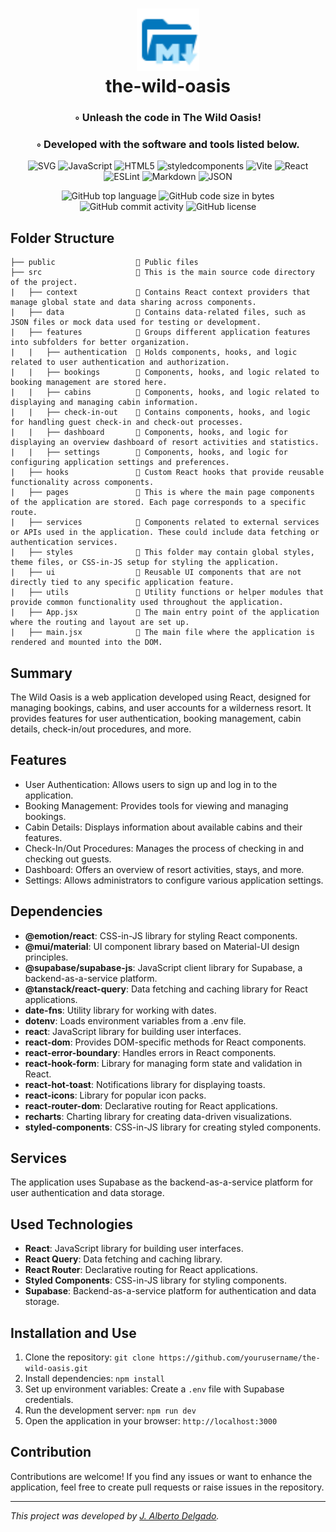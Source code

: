 
<div align="center">
<h1 align="center">
<img src="https://raw.githubusercontent.com/PKief/vscode-material-icon-theme/ec559a9f6bfd399b82bb44393651661b08aaf7ba/icons/folder-markdown-open.svg" width="100" />
<br>the-wild-oasis
</h1>
<h3>◦ Unleash the code in The Wild Oasis!</h3>
<h3>◦ Developed with the software and tools listed below.</h3>

<p align="center">
<img src="https://img.shields.io/badge/SVG-FFB13B.svg?style&logo=SVG&logoColor=black" alt="SVG" />
<img src="https://img.shields.io/badge/JavaScript-F7DF1E.svg?style&logo=JavaScript&logoColor=black" alt="JavaScript" />
<img src="https://img.shields.io/badge/HTML5-E34F26.svg?style&logo=HTML5&logoColor=white" alt="HTML5" />
<img src="https://img.shields.io/badge/styledcomponents-DB7093.svg?style&logo=styled-components&logoColor=white" alt="styledcomponents" />
<img src="https://img.shields.io/badge/Vite-646CFF.svg?style&logo=Vite&logoColor=white" alt="Vite" />

<img src="https://img.shields.io/badge/React-61DAFB.svg?style&logo=React&logoColor=black" alt="React" />
<img src="https://img.shields.io/badge/ESLint-4B32C3.svg?style&logo=ESLint&logoColor=white" alt="ESLint" />
<img src="https://img.shields.io/badge/Markdown-000000.svg?style&logo=Markdown&logoColor=white" alt="Markdown" />
<img src="https://img.shields.io/badge/JSON-000000.svg?style&logo=JSON&logoColor=white" alt="JSON" />
</p>
<img src="https://img.shields.io/github/languages/top/JoseAlbDR/the-wild-oasis?style&color=5D6D7E" alt="GitHub top language" />
<img src="https://img.shields.io/github/languages/code-size/JoseAlbDR/the-wild-oasis?style&color=5D6D7E" alt="GitHub code size in bytes" />
<img src="https://img.shields.io/github/commit-activity/m/JoseAlbDR/the-wild-oasis?style&color=5D6D7E" alt="GitHub commit activity" />
<img src="https://img.shields.io/github/license/JoseAlbDR/the-wild-oasis?style&color=5D6D7E" alt="GitHub license" />
</div>

## Folder Structure

```
├── public                  📁 Public files
├── src                     📁 This is the main source code directory of the project.
|   ├── context             📁 Contains React context providers that manage global state and data sharing across components.
|   ├── data                📁 Contains data-related files, such as JSON files or mock data used for testing or development.
|   ├── features            📁 Groups different application features into subfolders for better organization.
|   |   ├── authentication  📁 Holds components, hooks, and logic related to user authentication and authorization.
|   |   ├── bookings        📁 Components, hooks, and logic related to booking management are stored here.
|   |   ├── cabins          📁 Components, hooks, and logic related to displaying and managing cabin information.
|   |   ├── check-in-out    📁 Contains components, hooks, and logic for handling guest check-in and check-out processes.
|   |   ├── dashboard       📁 Components, hooks, and logic for displaying an overview dashboard of resort activities and statistics.
|   |   ├── settings        📁 Components, hooks, and logic for configuring application settings and preferences.
|   ├── hooks               📁 Custom React hooks that provide reusable functionality across components.
|   ├── pages               📁 This is where the main page components of the application are stored. Each page corresponds to a specific route.
|   ├── services            📁 Components related to external services or APIs used in the application. These could include data fetching or authentication services.
|   ├── styles              📁 This folder may contain global styles, theme files, or CSS-in-JS setup for styling the application.
|   ├── ui                  📁 Reusable UI components that are not directly tied to any specific application feature.
|   ├── utils               📁 Utility functions or helper modules that provide common functionality used throughout the application.
|   ├── App.jsx             📄 The main entry point of the application where the routing and layout are set up.
|   ├── main.jsx            📄 The main file where the application is rendered and mounted into the DOM.
```

## Summary

The Wild Oasis is a web application developed using React, designed for managing bookings, cabins, and user accounts for a wilderness resort. It provides features for user authentication, booking management, cabin details, check-in/out procedures, and more.

## Features

- User Authentication: Allows users to sign up and log in to the application.
- Booking Management: Provides tools for viewing and managing bookings.
- Cabin Details: Displays information about available cabins and their features.
- Check-In/Out Procedures: Manages the process of checking in and checking out guests.
- Dashboard: Offers an overview of resort activities, stays, and more.
- Settings: Allows administrators to configure various application settings.

## Dependencies

- **@emotion/react**: CSS-in-JS library for styling React components.
- **@mui/material**: UI component library based on Material-UI design principles.
- **@supabase/supabase-js**: JavaScript client library for Supabase, a backend-as-a-service platform.
- **@tanstack/react-query**: Data fetching and caching library for React applications.
- **date-fns**: Utility library for working with dates.
- **dotenv**: Loads environment variables from a .env file.
- **react**: JavaScript library for building user interfaces.
- **react-dom**: Provides DOM-specific methods for React components.
- **react-error-boundary**: Handles errors in React components.
- **react-hook-form**: Library for managing form state and validation in React.
- **react-hot-toast**: Notifications library for displaying toasts.
- **react-icons**: Library for popular icon packs.
- **react-router-dom**: Declarative routing for React applications.
- **recharts**: Charting library for creating data-driven visualizations.
- **styled-components**: CSS-in-JS library for creating styled components.

## Services

The application uses Supabase as the backend-as-a-service platform for user authentication and data storage.

## Used Technologies

- **React**: JavaScript library for building user interfaces.
- **React Query**: Data fetching and caching library.
- **React Router**: Declarative routing for React applications.
- **Styled Components**: CSS-in-JS library for styling components.
- **Supabase**: Backend-as-a-service platform for authentication and data storage.

## Installation and Use

1. Clone the repository: `git clone https://github.com/yourusername/the-wild-oasis.git`
2. Install dependencies: `npm install`
3. Set up environment variables: Create a `.env` file with Supabase credentials.
4. Run the development server: `npm run dev`
5. Open the application in your browser: `http://localhost:3000`

## Contribution

Contributions are welcome! If you find any issues or want to enhance the application, feel free to create pull requests or raise issues in the repository.

---

*This project was developed by [J. Alberto Delgado](https://www.jdelgadorobles.com).*
